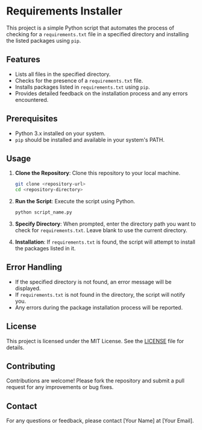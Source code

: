# Requirements Installer

This project is a simple Python script that automates the process of checking for a `requirements.txt` file in a specified directory and installing the listed packages using `pip`.

## Features

- Lists all files in the specified directory.
- Checks for the presence of a `requirements.txt` file.
- Installs packages listed in `requirements.txt` using `pip`.
- Provides detailed feedback on the installation process and any errors encountered.

## Prerequisites

- Python 3.x installed on your system.
- `pip` should be installed and available in your system's PATH.

## Usage

1. **Clone the Repository**: Clone this repository to your local machine.

   ```bash
   git clone <repository-url>
   cd <repository-directory>
   ```

2. **Run the Script**: Execute the script using Python.

   ```bash
   python script_name.py
   ```

3. **Specify Directory**: When prompted, enter the directory path you want to check for `requirements.txt`. Leave blank to use the current directory.

4. **Installation**: If `requirements.txt` is found, the script will attempt to install the packages listed in it.

## Error Handling

- If the specified directory is not found, an error message will be displayed.
- If `requirements.txt` is not found in the directory, the script will notify you.
- Any errors during the package installation process will be reported.

## License

This project is licensed under the MIT License. See the [LICENSE](LICENSE) file for details.

## Contributing

Contributions are welcome! Please fork the repository and submit a pull request for any improvements or bug fixes.

## Contact

For any questions or feedback, please contact [Your Name] at [Your Email].
